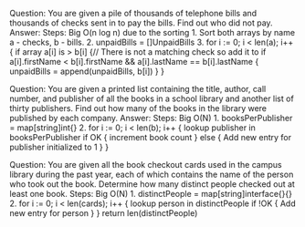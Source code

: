 Question: You are given a pile of thousands of telephone bills and thousands of checks sent in to pay the bills. Find out who did not pay.
Answer:
    Steps:  Big O(n log n) due to the sorting
       1. Sort both arrays by name a - checks, b - bills.
       2. unpaidBills = []UnpaidBills
       3. for i := 0; i < len(a); i++ {
            if array a[i] is > b[i] {// There is not a matching check so add it to if a[i].firstName < b[i].firstName && a[i].lastName == b[i].lastName {
               unpaidBills = append(unpaidBills, b[i])
            }
       }


Question: You are given a printed list containing the title, author, call number, and publisher of all the books in a school
  library and another list of thirty publishers. Find out how many of the books in the library were published by each company.
Answer:
    Steps:  Big O(N)
       1. booksPerPublisher = map[string]int{}
       2. for i := 0; i < len(b); i++ {
            lookup publisher in booksPerPublisher
            if OK {
                increment book count
            } else {
                Add new entry for publisher initialized to 1
            }
       }


Question: You are given all the book checkout cards used in the campus library during the past year, each of which contains
   the name of the person who took out the book. Determine how many distinct people checked out at least one book.
   Steps:  Big O(N)
       1. distinctPeople = map[string]interface{}{}
       2. for i := 0; i < len(cards); i++ {
            lookup person in distinctPeople
            if !OK {
                Add new entry for person
            }
          }
          return len(distinctPeople)


